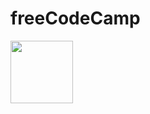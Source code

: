 # freeCodeCamp

<img height="100" src="https://upload.wikimedia.org/wikipedia/commons/thumb/3/39/FreeCodeCamp_logo.png/800px-FreeCodeCamp_logo.png">
